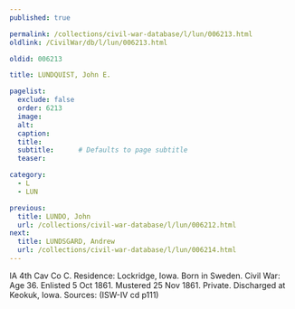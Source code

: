 ```yaml
---
published: true

permalink: /collections/civil-war-database/l/lun/006213.html
oldlink: /CivilWar/db/l/lun/006213.html

oldid: 006213

title: LUNDQUIST, John E.

pagelist:
  exclude: false
  order: 6213
  image: 
  alt:
  caption:
  title:
  subtitle:      # Defaults to page subtitle
  teaser:

category: 
  - L 
  - LUN

previous:
  title: LUNDO, John
  url: /collections/civil-war-database/l/lun/006212.html  
next:
  title: LUNDSGARD, Andrew
  url: /collections/civil-war-database/l/lun/006214.html   
---
```

IA 4th Cav Co C. Residence: Lockridge, Iowa. Born in Sweden. Civil War: Age 36. Enlisted 5 Oct 1861. Mustered 25 Nov 1861. Private. Discharged at Keokuk, Iowa. Sources: (ISW-IV cd p111)